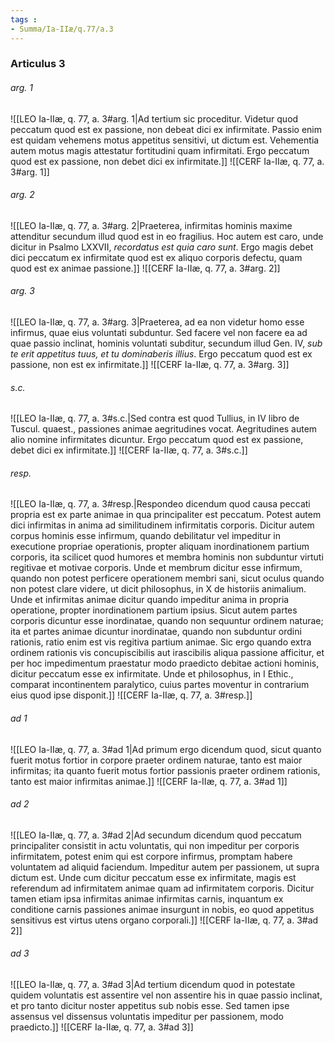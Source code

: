```yaml
---
tags : 
- Summa/Ia-IIæ/q.77/a.3
---
```


### Articulus 3

###### arg. 1
![[LEO Ia-IIæ, q. 77, a. 3#arg. 1|Ad tertium sic proceditur. Videtur quod peccatum quod est ex passione, non debeat dici ex infirmitate. Passio enim est quidam vehemens motus appetitus sensitivi, ut dictum est. Vehementia autem motus magis attestatur fortitudini quam infirmitati. Ergo peccatum quod est ex passione, non debet dici ex infirmitate.]]
![[CERF Ia-IIæ, q. 77, a. 3#arg. 1]]

###### arg. 2
![[LEO Ia-IIæ, q. 77, a. 3#arg. 2|Praeterea, infirmitas hominis maxime attenditur secundum illud quod est in eo fragilius. Hoc autem est caro, unde dicitur in Psalmo LXXVII, *recordatus est quia caro sunt*. Ergo magis debet dici peccatum ex infirmitate quod est ex aliquo corporis defectu, quam quod est ex animae passione.]]
![[CERF Ia-IIæ, q. 77, a. 3#arg. 2]]

###### arg. 3
![[LEO Ia-IIæ, q. 77, a. 3#arg. 3|Praeterea, ad ea non videtur homo esse infirmus, quae eius voluntati subduntur. Sed facere vel non facere ea ad quae passio inclinat, hominis voluntati subditur, secundum illud Gen. IV, *sub te erit appetitus tuus, et tu dominaberis illius*. Ergo peccatum quod est ex passione, non est ex infirmitate.]]
![[CERF Ia-IIæ, q. 77, a. 3#arg. 3]]

###### s.c.
![[LEO Ia-IIæ, q. 77, a. 3#s.c.|Sed contra est quod Tullius, in IV libro de Tuscul. quaest., passiones animae aegritudines vocat. Aegritudines autem alio nomine infirmitates dicuntur. Ergo peccatum quod est ex passione, debet dici ex infirmitate.]]
![[CERF Ia-IIæ, q. 77, a. 3#s.c.]]

###### resp.
![[LEO Ia-IIæ, q. 77, a. 3#resp.|Respondeo dicendum quod causa peccati propria est ex parte animae in qua principaliter est peccatum. Potest autem dici infirmitas in anima ad similitudinem infirmitatis corporis. Dicitur autem corpus hominis esse infirmum, quando debilitatur vel impeditur in executione propriae operationis, propter aliquam inordinationem partium corporis, ita scilicet quod humores et membra hominis non subduntur virtuti regitivae et motivae corporis. Unde et membrum dicitur esse infirmum, quando non potest perficere operationem membri sani, sicut oculus quando non potest clare videre, ut dicit philosophus, in X de historiis animalium. Unde et infirmitas animae dicitur quando impeditur anima in propria operatione, propter inordinationem partium ipsius. Sicut autem partes corporis dicuntur esse inordinatae, quando non sequuntur ordinem naturae; ita et partes animae dicuntur inordinatae, quando non subduntur ordini rationis, ratio enim est vis regitiva partium animae. Sic ergo quando extra ordinem rationis vis concupiscibilis aut irascibilis aliqua passione afficitur, et per hoc impedimentum praestatur modo praedicto debitae actioni hominis, dicitur peccatum esse ex infirmitate. Unde et philosophus, in I Ethic., comparat incontinentem paralytico, cuius partes moventur in contrarium eius quod ipse disponit.]]
![[CERF Ia-IIæ, q. 77, a. 3#resp.]]

###### ad 1
![[LEO Ia-IIæ, q. 77, a. 3#ad 1|Ad primum ergo dicendum quod, sicut quanto fuerit motus fortior in corpore praeter ordinem naturae, tanto est maior infirmitas; ita quanto fuerit motus fortior passionis praeter ordinem rationis, tanto est maior infirmitas animae.]]
![[CERF Ia-IIæ, q. 77, a. 3#ad 1]]

###### ad 2
![[LEO Ia-IIæ, q. 77, a. 3#ad 2|Ad secundum dicendum quod peccatum principaliter consistit in actu voluntatis, qui non impeditur per corporis infirmitatem, potest enim qui est corpore infirmus, promptam habere voluntatem ad aliquid faciendum. Impeditur autem per passionem, ut supra dictum est. Unde cum dicitur peccatum esse ex infirmitate, magis est referendum ad infirmitatem animae quam ad infirmitatem corporis. Dicitur tamen etiam ipsa infirmitas animae infirmitas carnis, inquantum ex conditione carnis passiones animae insurgunt in nobis, eo quod appetitus sensitivus est virtus utens organo corporali.]]
![[CERF Ia-IIæ, q. 77, a. 3#ad 2]]

###### ad 3
![[LEO Ia-IIæ, q. 77, a. 3#ad 3|Ad tertium dicendum quod in potestate quidem voluntatis est assentire vel non assentire his in quae passio inclinat, et pro tanto dicitur noster appetitus sub nobis esse. Sed tamen ipse assensus vel dissensus voluntatis impeditur per passionem, modo praedicto.]]
![[CERF Ia-IIæ, q. 77, a. 3#ad 3]]

